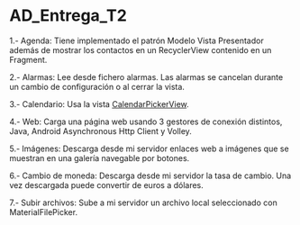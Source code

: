 # AD_Entrega_T2

1.- Agenda: Tiene implementado el patrón Modelo Vista Presentador además de mostrar los contactos en un RecyclerView
contenido en un Fragment.

2.- Alarmas: Lee desde fichero alarmas. Las alarmas se cancelan durante un cambio de configuración o al cerrar la vista.

3.- Calendario: Usa la vista <a href='https://github.com/square/android-times-square'>CalendarPickerView</a>.

4.- Web: Carga una página web usando 3 gestores de conexión distintos, Java, Android Asynchronous Http Client y Volley.

5.- Imágenes: Descarga desde mi servidor enlaces web a imágenes que se muestran en una galería navegable por botones.

6.- Cambio de moneda: Descarga desde mi servidor la tasa de cambio. Una vez descargada puede convertir de euros a dólares.

7.- Subir archivos: Sube a mi servidor un archivo local seleccionado con MaterialFilePicker.
